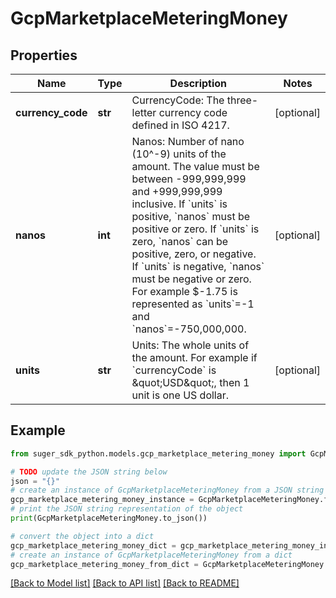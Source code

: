 # GcpMarketplaceMeteringMoney


## Properties

Name | Type | Description | Notes
------------ | ------------- | ------------- | -------------
**currency_code** | **str** | CurrencyCode: The three-letter currency code defined in ISO 4217. | [optional] 
**nanos** | **int** | Nanos: Number of nano (10^-9) units of the amount. The value must be between -999,999,999 and +999,999,999 inclusive. If &#x60;units&#x60; is positive, &#x60;nanos&#x60; must be positive or zero. If &#x60;units&#x60; is zero, &#x60;nanos&#x60; can be positive, zero, or negative. If &#x60;units&#x60; is negative, &#x60;nanos&#x60; must be negative or zero. For example $-1.75 is represented as &#x60;units&#x60;&#x3D;-1 and &#x60;nanos&#x60;&#x3D;-750,000,000. | [optional] 
**units** | **str** | Units: The whole units of the amount. For example if &#x60;currencyCode&#x60; is \&quot;USD\&quot;, then 1 unit is one US dollar. | [optional] 

## Example

```python
from suger_sdk_python.models.gcp_marketplace_metering_money import GcpMarketplaceMeteringMoney

# TODO update the JSON string below
json = "{}"
# create an instance of GcpMarketplaceMeteringMoney from a JSON string
gcp_marketplace_metering_money_instance = GcpMarketplaceMeteringMoney.from_json(json)
# print the JSON string representation of the object
print(GcpMarketplaceMeteringMoney.to_json())

# convert the object into a dict
gcp_marketplace_metering_money_dict = gcp_marketplace_metering_money_instance.to_dict()
# create an instance of GcpMarketplaceMeteringMoney from a dict
gcp_marketplace_metering_money_from_dict = GcpMarketplaceMeteringMoney.from_dict(gcp_marketplace_metering_money_dict)
```
[[Back to Model list]](../README.md#documentation-for-models) [[Back to API list]](../README.md#documentation-for-api-endpoints) [[Back to README]](../README.md)


